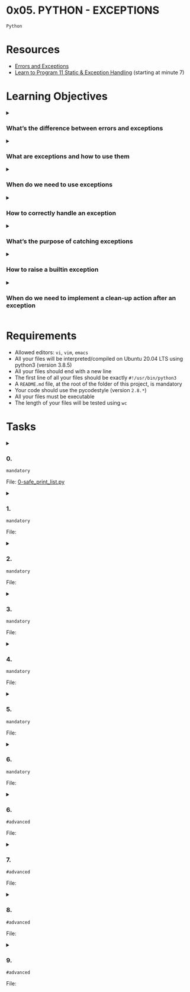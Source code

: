 # **0x05. PYTHON - EXCEPTIONS**
`Python`

<!-- # Background Context -->

# Resources
- [Errors and Exceptions](https://docs.python.org/3/tutorial/errors.html)
- [Learn to Program 11 Static & Exception Handling](https://www.youtube.com/watch?v=7vbgD-3s-w4) (starting at minute 7)

<!-- man or help:
- `` -->

# Learning Objectives
<details>
<summary><h3>What’s the difference between errors and exceptions</h3></summary>

In Python, both errors and exceptions are types of issues that can occur during program execution, but they serve different purposes and are handled in distinct ways.

1. **Errors:**
Errors are issues that prevent the program from running successfully. They are generally more severe and occur when there is a problem that Python cannot recover from. Errors are typically detected during the program's compilation phase (before execution) and can include things like syntax errors or import errors.

   For example, if you have a syntax error like a missing parenthesis or an undefined variable, Python will raise an error and your program won't run at all.

2. **Exceptions:**
Exceptions are issues that occur during the execution of a program and can disrupt the normal flow of the program. They are usually caused by external factors or unexpected conditions that the programmer might not have anticipated. Python provides a mechanism to handle exceptions gracefully, allowing you to catch them and take appropriate action rather than letting the program crash.

   Exceptions can be caused by various reasons such as dividing by zero, attempting to access an index that doesn't exist in a list, or opening a file that doesn't exist. When an exception occurs, Python raises an exception object, and you can catch and handle it using `try` and `except` blocks.

Here's an example that demonstrates the difference between errors and exceptions in Python:

```python
# Error - Syntax error
print("Hello World"

try:
    # Exception - Division by zero
    result = 10 / 0
except ZeroDivisionError:
    print("Cannot divide by zero.")
```

In this example, the syntax error (`print("Hello World"`) is an error that prevents the program from running, while the division by zero (`10 / 0`) is an exception that can be caught and handled using an exception handler.

To sum up, errors are issues detected during the program's compilation phase that prevent it from running, while exceptions are issues that occur during runtime and can be caught and managed using exception handling mechanisms.

<br>
<br>
<p align="center">***********</p>

> **What's the difference between Compilation time and Runtime:**<br>
   ***Compilation Time***: *This is the phase where the source code is translated into machine-readable code and checked for syntax errors. It is a preparatory step before the program can be executed.*<br>
   ***Runtime***: *This is the phase where the compiled code is actually executed by the computer's processor. It involves processing data, performing calculations, and carrying out the tasks defined by the program.*
</details>

<details>
<summary><h3>What are exceptions and how to use them</h3></summary>

Exceptions in Python are a way of handling and managing runtime errors or exceptional conditions that can arise during the execution of a program. Instead of letting the program crash when an error occurs, you can use exception handling to gracefully handle these errors and continue the program's execution. This prevents abrupt termination and allows you to provide meaningful feedback to users or take specific actions to recover from the error.

In Python, exceptions are represented by classes, and each type of exception corresponds to a specific class. For example, the built-in `ZeroDivisionError` class represents an exception that occurs when you attempt to divide by zero. When an exception is raised, Python generates an exception object containing information about the error, such as its type and a description.

The basic structure for handling exceptions in Python is the `try` and `except` block:

```python
try:
    # Code that might raise an exception
    result = 10 / 0  # This will raise a ZeroDivisionError
except ZeroDivisionError:
    # Code to handle the exception
    print("Cannot divide by zero.")
```

In this example, the code inside the `try` block attempts to divide `10` by `0`, which raises a `ZeroDivisionError` exception. The program then jumps to the corresponding `except` block, where you can provide instructions on how to handle the exception. In this case, the message "Cannot divide by zero." will be printed.

You can also catch multiple types of exceptions by using multiple `except` blocks or a single `except` block with multiple exception types:

```python
try:
    # Code that might raise exceptions
    value = int("not_an_integer")  # This will raise a ValueError
except ZeroDivisionError:
    print("Cannot divide by zero.")
except ValueError:
    print("Invalid integer value.")
```

If you want to catch all exceptions (not recommended in most cases), you can use a more general `except` block without specifying the exception type:

```python
try:
    # Code that might raise exceptions
    result = 10 / 0  # This will raise a ZeroDivisionError
except:
    print("An exception occurred.")
```

In addition to `try` and `except`, you can use other clauses with exception handling:

- `else`: Code in the `else` block is executed if no exceptions are raised in the `try` block.
- `finally`: Code in the `finally` block is always executed, regardless of whether an exception was raised. It's often used for cleanup tasks like closing files or releasing resources.

```python
try:
    # Code that might raise an exception
    value = 10 / 2
except ZeroDivisionError:
    print("Cannot divide by zero.")
else:
    print("Result:", value)
finally:
    print("Done.")
```

By using exception handling, you can make your Python programs more robust and user-friendly by gracefully handling errors and ensuring that your program can recover from unexpected situations.
</details>

<details>
<summary><h3>When do we need to use exceptions</h3></summary>

You should use exceptions in Python whenever you want to handle runtime errors or exceptional situations in a controlled and graceful manner. Exceptions are particularly useful when you want to prevent your program from crashing due to unexpected errors and provide meaningful feedback to users or take specific actions to recover from the errors.

Here are some scenarios where you might want to use exceptions along with code examples:

1. **Input Validation:**
   When you're accepting user input, it's a good practice to validate the input and handle invalid cases using exceptions. For example, when converting user input to an integer:

   ```python
   try:
       user_input = input("Enter an integer: ")
       value = int(user_input)
   except ValueError:
       print("Invalid input. Please enter a valid integer.")
   ```

2. **File Operations:**
   When working with files, exceptions can help you handle cases where the file doesn't exist or there are issues during reading/writing:

   ```python
   try:
       with open("myfile.txt", "r") as file:
           content = file.read()
   except FileNotFoundError:
       print("File not found.")
   except IOError:
       print("An error occurred while reading the file.")
   ```

3. **Networking:**
   When dealing with network-related operations, like making HTTP requests, exceptions can handle connectivity issues:

   ```python
   import requests

   try:
       response = requests.get("https://example.com")
       response.raise_for_status()  # Raises an exception for HTTP errors
   except requests.exceptions.RequestException:
       print("Error occurred while making the request.")
   ```

4. **Arithmetic Operations:**
   Handle cases where mathematical operations might result in exceptions, like division by zero:

   ```python
   try:
       result = 10 / 0
   except ZeroDivisionError:
       print("Cannot divide by zero.")
   ```

5. **Custom Exceptions:**
   You can create your own custom exceptions to handle specific situations in your code:

   ```python
   class CustomError(Exception):
       pass

   try:
       if some_condition:
           raise CustomError("Custom error message")
   except CustomError as ce:
       print("Caught custom error:", ce)
   ```

6. **Resource Management:**
   When working with external resources (like databases or external services), exceptions can ensure proper resource cleanup:

   ```python
   try:
       db_connection = connect_to_database()
       # Code that uses the database connection
   except DatabaseError:
       print("An error occurred while accessing the database.")
   finally:
       db_connection.close()  # Ensures the connection is closed even if an error occurs
   ```

In general, use exceptions when you expect that certain operations might fail due to unforeseen circumstances, and you want to handle these situations without causing your program to crash. It's important to provide informative error messages to users and to log detailed error information for debugging purposes.
</details>

<details>
<summary><h3>How to correctly handle an exception</h3></summary>

Handling exceptions in Python involves using `try` and `except` blocks to manage potential errors in your code. Here's a step-by-step guide on how to correctly handle an exception:

1. **Identify the Risky Code:**
   Determine which part of your code might raise an exception. This is the code you'll place inside the `try` block.

2. **Wrap the Risky Code in a `try` Block:**
   Enclose the potentially problematic code within a `try` block. If an exception occurs within this block, the program will jump to the corresponding `except` block.

3. **Specify the Exception Type:**
   After the `try` block, add one or more `except` blocks. Each `except` block should specify the type of exception it can handle. You can catch multiple exception types by using multiple `except` blocks or a single `except` block with multiple exception types.

4. **Handle the Exception:**
   Inside the `except` block, write code to handle the exception. This could involve displaying an error message, logging the issue, attempting an alternative action, or any other appropriate response.

5. **Optionally Include an `else` Block:**
   If you have code that should run only if no exception occurs, place it inside an `else` block after all the `except` blocks.

6. **Optionally Include a `finally` Block:**
   If you have code that should always run, regardless of whether an exception occurred or not, place it inside a `finally` block.

Here's an example demonstrating the correct handling of an exception:

```python
try:
    dividend = int(input("Enter a number to divide: "))
    divisor = int(input("Enter a divisor: "))
    result = dividend / divisor
except ZeroDivisionError:
    print("Cannot divide by zero.")
except ValueError:
    print("Please enter valid numbers.")
else:
    print("Result:", result)
finally:
    print("Division operation completed.")
```

In this example:
- The `try` block contains code that may raise exceptions (division by zero or invalid input).
- There are two `except` blocks to handle the `ZeroDivisionError` and `ValueError` exceptions separately.
- The `else` block prints the result if no exception occurs.
- The `finally` block ensures that the final message is displayed, regardless of exceptions.

When handling exceptions, it's important to provide meaningful error messages and take appropriate actions to prevent program crashes and to guide users through troubleshooting.
</details>

<details>
<summary><h3>What’s the purpose of catching exceptions</h3></summary>

Catching exceptions serves several important purposes in programming:

1. **Error Handling and Recovery:** Catching exceptions allows you to handle unexpected errors or exceptional conditions gracefully without crashing the entire program. Instead of letting an error propagate and disrupt the program's execution, you can provide alternative behavior or take corrective actions to recover from the error. This is crucial for maintaining the stability and reliability of your application.

2. **User-Friendly Feedback:** When exceptions occur, users are often presented with cryptic error messages that they may not understand. By catching exceptions and providing meaningful error messages or instructions, you can improve the user experience and help users understand what went wrong and how to proceed.

3. **Program Robustness:** Exception handling helps make your program more robust by allowing it to handle unexpected situations and errors that might occur during runtime. This prevents your program from abruptly crashing and helps it continue functioning in the presence of errors.

4. **Logging and Debugging:** When you catch and handle exceptions, you can log information about the exception, including its type, message, and potentially the stack trace. This information is valuable for diagnosing and debugging issues in your application, as it provides insight into what caused the error and where it occurred.

5. **Resource Cleanup:** Exception handling can be used to ensure that resources, such as files, network connections, or database connections, are properly closed or released, even if an error occurs. The `finally` block is often used for this purpose to guarantee cleanup operations.

6. **Control Flow:** By catching exceptions, you can control the flow of your program in response to different conditions. For instance, you might want to retry an operation if it fails due to a temporary network issue or proceed with an alternative strategy if a specific exception occurs.

7. **Security:** Handling exceptions can help protect sensitive information from leaking in error messages. By catching and handling exceptions appropriately, you can prevent exposing details that could potentially be exploited by malicious users.

8. **Third-Party Libraries:** When using third-party libraries, you might encounter exceptions specific to those libraries. Catching these exceptions allows you to handle library-specific issues and continue your application's execution without being disrupted by external errors.

Overall, catching exceptions enables you to write more reliable and user-friendly software by managing errors, maintaining control over the program's execution, and enhancing the overall user experience.
</details>

<details>
<summary><h3>How to raise a builtin exception</h3></summary>

In Python, you can create custom exceptions by defining new classes that inherit from built-in exception classes. This allows you to extend and customize the behavior of exception handling in your code. To raise a built-in exception from a custom exception class, you need to create a class that inherits from the desired built-in exception class and then raise an instance of your custom exception class. Here's how you can do it:

Let's say you want to create a custom exception named `CustomError` that inherits from the built-in `ValueError` exception. Here's how you can achieve that:

```python
class CustomError(ValueError):
    pass

def some_function(value):
    if value < 0:
        raise CustomError("Value must be non-negative")

try:
    some_function(-5)
except CustomError as e:
    print("Custom error:", e)
except ValueError as e:
    print("ValueError:", e)
```

<br>
<br>
<p align="center">*******************************</p>
<br>

```python
class CustomError(ValueError):
    pass
```

Here, a new custom exception class named `CustomError` is defined. This class inherits from the built-in `ValueError` class. By inheriting from `ValueError`, `CustomError` will have all the properties and behavior of a `ValueError` exception, and you can also customize it further if needed.

```python
def some_function(value):
    if value < 0:
        raise CustomError("Value must be non-negative")
```

A function named `some_function` is defined. This function takes a `value` as an argument. Inside the function, there's a condition that checks if the `value` is negative. If the condition is true (i.e., the value is negative), the function raises an instance of the `CustomError` exception with the error message "Value must be non-negative."

```python
try:
    some_function(-5)
except CustomError as e:
    print("Custom error:", e)
except ValueError as e:
    print("ValueError:", e)
```

This code is inside a `try` block, which means it's trying to execute the code within it. The `some_function(-5)` call inside the `try` block would raise a `CustomError` exception since the value `-5` is negative. In the `except` block, we catch the `CustomError` exception using `except CustomError as e:`. Here, `e` will be the instance of the raised `CustomError` exception. We print a message indicating that a custom error occurred and provide the details of the exception.

Since `CustomError` is a subclass of `ValueError`, you might expect that the `except ValueError as e:` block could also catch the exception. However, due to the way exception handling works, Python will prioritize catching the most specific exception type first, which is `CustomError`. If the `except CustomError` block was not present, then the `ValueError` block would catch the exception.

The output of this code, when executed, would be something like:
```
Custom error: Value must be non-negative
```

This example demonstrates how you can create and raise custom exceptions in Python by inheriting from built-in exception classes, allowing you to design more meaningful and context-specific error handling in your code.

When you catch exceptions using `except` blocks, it's important to catch the more specific exceptions first before catching more general ones. In this example, we catch `CustomError` before catching `ValueError`, since `CustomError` is a subclass of `ValueError`.

Remember that when creating custom exceptions, you can define additional attributes or methods in your custom exception class to provide more context or behavior specific to your application's needs.

<br>
<br>
<p align="center">*******************************</p>
<br>

In the code example provided earlier:

```python
class CustomError(ValueError):
    pass
```

The `pass` statement is used as a placeholder that does nothing. In Python, it's a way to indicate that you want to define a block of code (in this case, the body of the `CustomError` class) but you don't want to add any functionality or statements within that block at the moment. It's often used when syntactically a statement is required but you don't want to execute any code.

In the context of defining a custom exception class, the `pass` statement indicates that you're intentionally leaving the class definition empty for now, and you might later add more attributes, methods, or custom behavior to the class. It's a common approach when you're creating a placeholder for future development or when you're creating a subclass of an existing class and you want to inherit its behavior without adding anything new immediately.

For example, you might later add custom methods to your `CustomError` class:

```python
class CustomError(ValueError):
    def __init__(self, message):
        super().__init__(message)
    
    def log_error(self):
        print("An error occurred:", self.args[0])
```

In this updated example, the `CustomError` class now has a custom constructor (`__init__`) and a method called `log_error`. These additions can be made at a later stage while keeping the structure of the class defined earlier.
</details>

<details>
<summary><h3>When do we need to implement a clean-up action after an exception</h3></summary>

Implementing a clean-up action after an exception is necessary when your code has acquired resources or initiated processes that need to be properly handled and released, even if an exception occurs during their use. Clean-up actions are essential for maintaining the integrity of your program and preventing resource leaks or unintended side effects. Here are some scenarios where implementing a clean-up action after an exception is important:

1. **File Handling:**
   If your code opens files for reading or writing, it's crucial to ensure that the files are properly closed, regardless of whether an exception is raised or not. Failing to close files can lead to resource leaks and potential data corruption. Using a `finally` block for file closure guarantees that the file will be closed even if an exception occurs.

2. **Database Connections:**
   When connecting to databases or other external resources, you should ensure that connections are closed properly to release resources and prevent potential issues like connection leaks. Clean-up actions in the form of `finally` blocks can help close database connections, even if an exception disrupts the normal flow of your code.

3. **Network Connections:**
   Similar to database connections, network connections should be closed properly to avoid leaving sockets open indefinitely. Properly closing network connections can prevent issues such as running out of available sockets.

4. **Memory Allocation and Deallocation:**
   If your code involves manual memory management, as is the case in some low-level programming scenarios, you need to ensure that allocated memory is properly deallocated, even if an exception is raised.

5. **Resource Locking:**
   In multi-threaded or multi-process applications, clean-up actions can be used to release locks or other synchronization mechanisms, ensuring that resources are not left locked in case of exceptions.

6. **Temporary Files:**
   When creating temporary files, you should ensure that they are deleted after they're no longer needed. Clean-up actions can be used to delete temporary files, helping to avoid clutter and potential security risks.

7. **External Hardware:**
   If your code interacts with external hardware devices, such as sensors or actuators, clean-up actions may be needed to put the hardware in a safe state before exiting, even if an exception occurs.

8. **Transactions and State Management:**
   In applications that involve transactions or state changes, clean-up actions can be used to roll back changes made before the exception occurred, ensuring that the system is left in a consistent state.

In all of these scenarios, the `finally` block is a powerful tool to ensure that clean-up code is executed regardless of whether an exception is raised. The `finally` block is executed after the `try` block, regardless of whether an exception was raised or not, making it suitable for implementing clean-up actions.

```python
try:
    # Code that may raise an exception
    file = open("data.txt", "r")
    # ...
except SomeException:
    # Exception handling
finally:
    # Clean-up code
    file.close()  # Ensure the file is closed even if an exception occurred
```

By implementing appropriate clean-up actions, you can make your code more reliable, secure, and resilient in the face of unexpected exceptions.
</details>

# Requirements
- Allowed editors: `vi`, `vim`, `emacs`
- All your files will be interpreted/compiled on Ubuntu 20.04 LTS using python3 (version 3.8.5)
- All your files should end with a new line
- The first line of all your files should be exactly `#!/usr/bin/python3`
- A `README.md` file, at the root of the folder of this project, is mandatory
- Your code should use the pycodestyle (version `2.8.*`)
- All your files must be executable
- The length of your files will be tested using `wc`

# Tasks
<details>
<summary>

### 0. 
`mandatory`

File: [0-safe_print_list.py]()
</summary>

Write a function that prints `x` elements of a list.
- Prototype: `def safe_print_list(my_list=[], x=0):`
- `my_list` can contain any type (integer, string, etc.)
All elements must be printed on the same line followed by a new line.
- `x` represents the number of elements to print
- `x` can be bigger than the length of `my_list`
- Returns the real number of elements printed
- You have to use `try: / except:`
- You are not allowed to import any module
- You are not allowed to use `len()`
```bash
guillaume@ubuntu:~/0x05$ cat 0-main.py
#!/usr/bin/python3
safe_print_list = __import__('0-safe_print_list').safe_print_list

my_list = [1, 2, 3, 4, 5]

nb_print = safe_print_list(my_list, 2)
print("nb_print: {:d}".format(nb_print))
nb_print = safe_print_list(my_list, len(my_list))
print("nb_print: {:d}".format(nb_print))
nb_print = safe_print_list(my_list, len(my_list) + 2)
print("nb_print: {:d}".format(nb_print))

guillaume@ubuntu:~/0x05$ ./0-main.py
12
nb_print: 2
12345
nb_print: 5
12345
nb_print: 5
guillaume@ubuntu:~/0x05$ 
```
</details>

<details>
<summary>

### 1. 
`mandatory`

File: []()
</summary>


</details>

<details>
<summary>

### 2. 
`mandatory`

File: []()
</summary>


</details>

<details>
<summary>

### 3. 
`mandatory`

File: []()
</summary>


</details>

<details>
<summary>

### 4. 
`mandatory`

File: []()
</summary>


</details>

<details>
<summary>

### 5. 
`mandatory`

File: []()
</summary>


</details>

<details>
<summary>

### 6. 
`mandatory`

File: []()
</summary>


</details>

<details>
<summary>

### 6. 
`#advanced`

File: []()
</summary>


</details>

<details>
<summary>

### 7. 
`#advanced`

File: []()
</summary>


</details>

<details>
<summary>

### 8. 
`#advanced`

File: []()
</summary>


</details>

<details>
<summary>

### 9. 
`#advanced`

File: []()
</summary>


</details>

